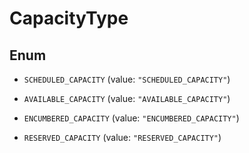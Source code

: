 
# CapacityType

## Enum


* `SCHEDULED_CAPACITY` (value: `"SCHEDULED_CAPACITY"`)

* `AVAILABLE_CAPACITY` (value: `"AVAILABLE_CAPACITY"`)

* `ENCUMBERED_CAPACITY` (value: `"ENCUMBERED_CAPACITY"`)

* `RESERVED_CAPACITY` (value: `"RESERVED_CAPACITY"`)



